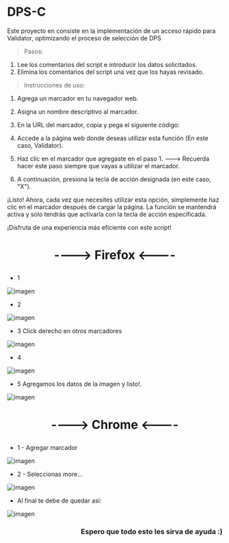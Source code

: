 # DPS-C
Este proyecto en consiste en la implementación de un acceso rápido para Validator, optimizando el proceso de selección de DPS

> Pasos:

 1. Lee los comentarios del script e introducir los datos solicitados.
 2. Elimina los comentarios del script una vez que los hayas revisado.

> Instrucciones de uso: 

1. Agrega un marcador en tu navegador web.

2. Asigna un nombre descriptivo al marcador.

3. En la URL del marcador, copia y pega el siguiente código:

4. Accede a la página web donde deseas utilizar esta función (En este caso, Validator).

5. Haz clic en el marcador que agregaste en el paso 1. ---> Recuerda hacer este paso siempre que vayas a utilizar el marcador.

6. A continuación, presiona la tecla de acción designada (en este caso, "X").

¡Listo! Ahora, cada vez que necesites utilizar esta opción, simplemente haz clic en el marcador después de cargar la página. La función se mantendrá activa y solo tendrás que activarla con la tecla de acción especificada.

¡Disfruta de una experiencia más eficiente con este script!





#  <p align="center">----> Firefox <----</p>

- 1

![imagen](https://user-images.githubusercontent.com/45068622/234949794-01e19e3f-1ef7-4bbf-933b-c113c9f1e98b.png)

- 2

![imagen](https://user-images.githubusercontent.com/45068622/234950007-80afc965-bab0-4d47-b64b-0fe6f2e1a551.png)

- 3 Click derecho en otros marcadores

![imagen](https://user-images.githubusercontent.com/45068622/234950274-d5a14fd5-dc3c-4842-9b32-2d218099bc68.png)

- 4

![imagen](https://user-images.githubusercontent.com/45068622/234950430-d55560e5-dd49-4068-897c-bd3b39032f96.png)

- 5 Agregamos los datos de la imagen y listo!.

![imagen](https://user-images.githubusercontent.com/45068622/234950721-45902d2d-5e29-4f0a-95d0-9bc8483f1788.png)




#  <p align="center">----> Chrome <----</p>
 - 1 - Agregar marcador

![imagen](https://user-images.githubusercontent.com/45068622/234961958-f683e965-25b5-4945-ade0-10e9cdf378a4.png)

 - 2 - Seleccionas more...
 
![imagen](https://user-images.githubusercontent.com/45068622/234962092-d0f24014-4598-4dd8-8472-a1d07ec224e8.png)

 - Al final te debe de quedar así:
 
![imagen](https://user-images.githubusercontent.com/45068622/234962485-e654d6cc-6d14-43f1-ad80-555ede30ec03.png)



### <p align="right">**Espero que todo esto les sirva de ayuda :)**</p>
